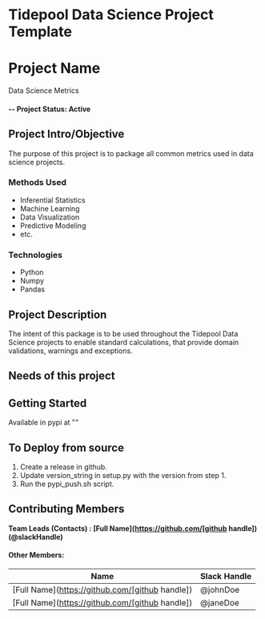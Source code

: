 # Tidepool Data Science Project Template


# Project Name
Data Science Metrics

#### -- Project Status: Active  

## Project Intro/Objective
The purpose of this project is to package all common metrics used in data science projects. 

### Methods Used
* Inferential Statistics
* Machine Learning
* Data Visualization
* Predictive Modeling
* etc.

### Technologies
* Python
* Numpy
* Pandas 


## Project Description
The intent of this package is to be used throughout the Tidepool Data Science projects to enable standard calculations, 
that provide domain validations, warnings and exceptions.

## Needs of this project

## Getting Started

Available in pypi at "" 

## To Deploy from source
1. Create a release in github. 
2. Update version_string in setup.py with the version from step 1. 
3. Run the pypi_push.sh script.

## Contributing Members

**Team Leads (Contacts) : [Full Name](https://github.com/[github handle])(@slackHandle)**

#### Other Members:

|Name     |  Slack Handle   |
|---------|-----------------|
|[Full Name](https://github.com/[github handle])| @johnDoe        |
|[Full Name](https://github.com/[github handle]) |     @janeDoe    |

